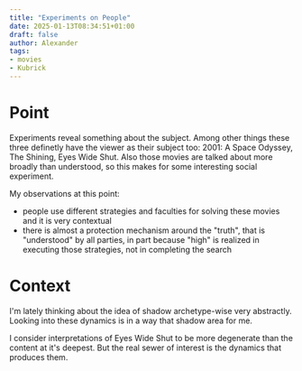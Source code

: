 ```yaml
---
title: "Experiments on People"
date: 2025-01-13T08:34:51+01:00
draft: false
author: Alexander
tags:
- movies
- Kubrick
---
```


# Point

Experiments reveal something about the subject.
Among other things these three definetly have the viewer as their subject too: 2001: A Space Odyssey, The Shining, Eyes Wide Shut.
Also those movies are talked about more broadly than understood, so this makes for some interesting social experiment.

My observations at this point:

- people use different strategies and faculties for solving these movies and it is very contextual
- there is almost a protection mechanism around the "truth", that is "understood" by all parties, in part because "high" is realized in executing those strategies, not in completing the search

# Context

I'm lately thinking about the idea of shadow archetype-wise very abstractly.
Looking into these dynamics is in a way that shadow area for me.

I consider interpretations of Eyes Wide Shut to be more degenerate than the content at it's deepest.
But the real sewer of interest is the dynamics that produces them.
